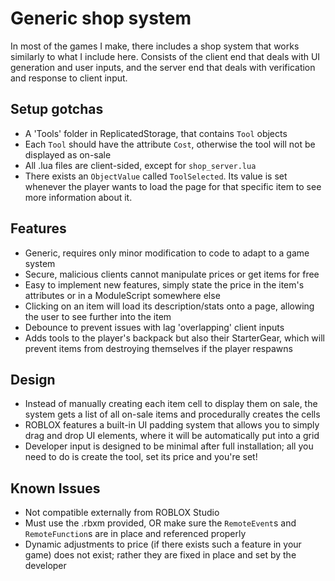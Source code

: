 # Generic shop system

In most of the games I make, there includes a shop system that works similarly to what I include here. Consists of the client end that deals with UI generation and user inputs, and the server end that deals with verification and response to client input. 

## Setup gotchas
- A 'Tools' folder in ReplicatedStorage, that contains `Tool` objects
- Each `Tool` should have the attribute `Cost`, otherwise the tool will not be displayed as on-sale
- All .lua files are client-sided, except for `shop_server.lua`
- There exists an `ObjectValue` called `ToolSelected`. Its value is set whenever the player wants to load the page for that specific item to see more information about it.

## Features
- Generic, requires only minor modification to code to adapt to a game system
- Secure, malicious clients cannot manipulate prices or get items for free
- Easy to implement new features, simply state the price in the item's attributes or in a ModuleScript somewhere else
- Clicking on an item will load its description/stats onto a page, allowing the user to see further into the item
- Debounce to prevent issues with lag 'overlapping' client inputs
- Adds tools to the player's backpack but also their StarterGear, which will prevent items from destroying themselves if the player respawns

## Design
- Instead of manually creating each item cell to display them on sale, the system gets a list of all on-sale items and procedurally creates the cells
- ROBLOX features a built-in UI padding system that allows you to simply drag and drop UI elements, where it will be automatically put into a grid
- Developer input is designed to be minimal after full installation; all you need to do is create the tool, set its price and you're set!

## Known Issues
- Not compatible externally from ROBLOX Studio
- Must use the .rbxm provided, OR make sure the `RemoteEvent`s and `RemoteFunction`s are in place and referenced properly
- Dynamic adjustments to price (if there exists such a feature in your game) does not exist; rather they are fixed in place and set by the developer
